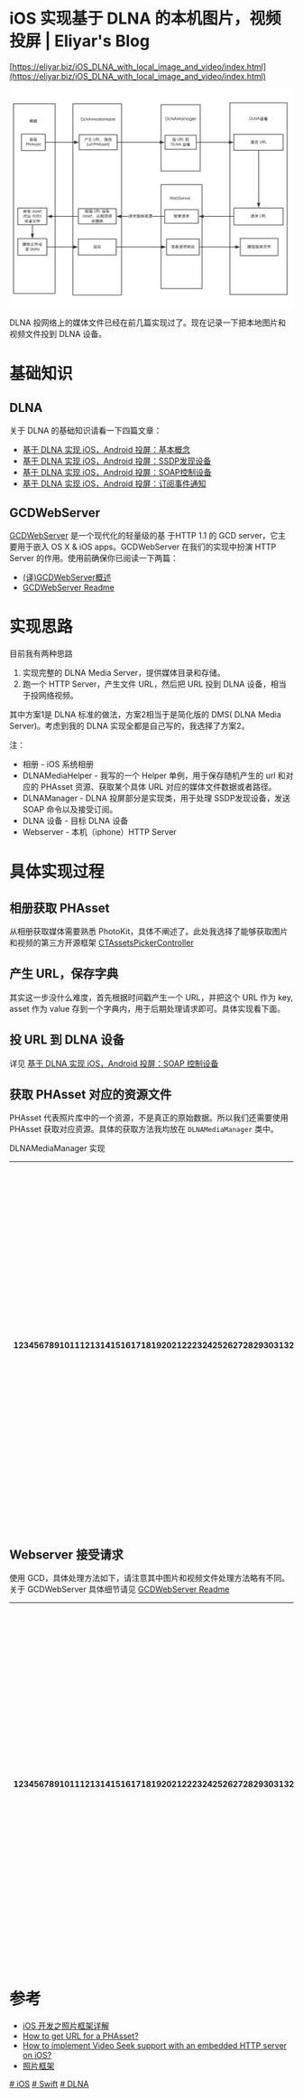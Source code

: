# iOS 实现基于 DLNA 的本机图片，视频投屏 | Eliyar's Blog

[https://eliyar.biz/iOS_DLNA_with_local_image_and_video/index.html](https://eliyar.biz/iOS_DLNA_with_local_image_and_video/index.html)

![184EBD1C-9943-4762-B552-282FC4ACF773.png](iOS%20%E5%AE%9E%E7%8E%B0%E5%9F%BA%E4%BA%8E%20DLNA%20%E7%9A%84%E6%9C%AC%E6%9C%BA%E5%9B%BE%E7%89%87%EF%BC%8C%E8%A7%86%E9%A2%91%E6%8A%95%E5%B1%8F%20Eliyar's%20Blog%20b5b38fdb77d8445ea84a713efbe211d4/184EBD1C-9943-4762-B552-282FC4ACF773.png)

DLNA 投网络上的媒体文件已经在前几篇实现过了。现在记录一下把本地图片和视频文件投到 DLNA 设备。

# 基础知识

## DLNA

关于 DLNA 的基础知识请看一下四篇文章：

- [基于 DLNA 实现 iOS，Android 投屏：基本概念](https://eliyar.biz/DLNA_with_iOS_Android/)
- [基于 DLNA 实现 iOS，Android 投屏：SSDP发现设备](https://eliyar.biz/DLNA_with_iOS_Android_Part_1_Find_Device_Using_SSDP/)
- [基于 DLNA 实现 iOS，Android 投屏：SOAP控制设备](https://eliyar.biz/DLNA_with_iOS_Android_Part_2_Control_Using_SOAP/)
- [基于 DLNA 实现 iOS，Android 投屏：订阅事件通知](https://eliyar.biz/DLNA_with_iOS_Android_Part_3_Subscribe_Event/)

## GCDWebServer

[GCDWebServer](https://github.com/swisspol/GCDWebServer) 是一个现代化的轻量级的基 于HTTP 1.1 的 GCD server，它主要用于嵌入 OS X & iOS apps。GCDWebServer 在我们的实现中扮演 HTTP Server 的作用。使用前确保你已阅读一下两篇：

- [(译)GCDWebServer概述](https://github.com/coderyi/blog/blob/master/articles/2015/1112_GCDWebServer_README.md)
- [GCDWebServer Readme](https://github.com/swisspol/GCDWebServer)

# 实现思路

目前我有两种思路

1. 实现完整的 DLNA Media Server，提供媒体目录和存储。
2. 跑一个 HTTP Server，产生文件 URL，然后把 URL 投到 DLNA 设备，相当于投网络视频。

其中方案1是 DLNA 标准的做法，方案2相当于是简化版的 DMS( DLNA Media Server)。考虑到我的 DLNA 实现全都是自己写的，我选择了方案2。

注：

- 相册 - iOS 系统相册
- DLNAMediaHelper - 我写的一个 Helper 单例，用于保存随机产生的 url 和对应的 PHAsset 资源、获取某个具体 URL 对应的媒体文件数据或者路径。
- DLNAManager - DLNA 投屏部分是实现类，用于处理 SSDP发现设备，发送 SOAP 命令以及接受订阅。
- DLNA 设备 - 目标 DLNA 设备
- Webserver - 本机（iphone）HTTP Server

# 具体实现过程

## 相册获取 PHAsset

从相册获取媒体需要熟悉 PhotoKit，具体不阐述了。此处我选择了能够获取图片和视频的第三方开源框架 [CTAssetsPickerController](https://github.com/chiunam/CTAssetsPickerController)

## 产生 URL，保存字典

其实这一步没什么难度，首先根据时间戳产生一个 URL，并把这个 URL 作为 key, asset 作为 value 存到一个字典内，用于后期处理请求即可。具体实现看下面。

## 投 URL 到 DLNA 设备

详见 [基于 DLNA 实现 iOS，Android 投屏：SOAP 控制设备](https://eliyar.biz/DLNA_with_iOS_Android_Part_2_Control_Using_SOAP/)

## 获取 PHAsset 对应的资源文件

PHAsset 代表照片库中的一个资源，不是真正的原始数据。所以我们还需要使用 PHAsset 获取对应资源。具体的获取方法我均放在 `DLNAMediaManager` 类中。

DLNAMediaManager 实现

| 123456789101112131415161718192021222324252627282930313233343536373839404142434445464748495051525354555657585960616263646566676869707172737475767778798081828384858687888990919293 | class DLNAMediaManager {    static let shared = DLNAMediaManager()    /// url:asset关系字典    var mediaList: [String:PHAsset] = [:]    /// 处理媒体资源请求的 webserver 的 URL，我这是直接用的是我的 DLNAManager 里面的 Server    var serverURL: String {        get {            return DLNAManager.sharedManager.webServer.serverURL.URLString        }    }    /**     产生 url 方法     - parameter forAsset: 目标 asset     - returns: 产生的响应 url     */    func generateURL(forAsset :PHAsset) -> String {        var url = ""        if forAsset.mediaType ==  .Video {            url = serverURL + "videos/" + UIUTil.gettimestampForNow().md5() + ".mov"        } else {            url = serverURL + "images/" + UIUTil.gettimestampForNow().md5() + ".jpg"        }        mediaList[url] = forAsset        return url    }    /**     获取 Image 文件的 NSData，只需要在响应时候去获取再返回即可     - parameter url:      资源对应的请求url     - parameter callBack: 资源获取完成回调     */    func fetchImageData(url:String, callBack:((data:NSData?)->Void)) {        if let asset = imageList[url] {            let options = PHImageRequestOptions()            options.synchronous = false            options.deliveryMode = .HighQualityFormat            options.networkAccessAllowed = true            PHImageManager.defaultManager().requestImageForAsset(asset,                                                                 targetSize: PHImageManagerMaximumSize,                                                                 contentMode: .Default,                                                                 options: options)            { (result, info) -> Void in                if let image = result, data = UIImageJPEGRepresentation(image, 1.0) {                    callBack(data:data)                } else {                    callBack(data: nil)                }            }        } else {            callBack(data: nil)        }    }    /**     获取视频文件文件路径     - parameter url:      资源对应请求url     - parameter callBack: 资源获取完成回调     */    func fetchVideoFile(url:String, callBack:((fileURL:String?)->Void)) {        if let asset = imageList[url] {            let imageManager = PHImageManager.defaultManager()            let videoRequestOptions = PHVideoRequestOptions()            videoRequestOptions.deliveryMode = .Automatic            videoRequestOptions.version = .Current            videoRequestOptions.networkAccessAllowed = true            imageManager.requestAVAssetForVideo(asset,                                                options: videoRequestOptions,                                                resultHandler:                { (avAsset, avAudioMix, info) -> Void in                if let nextURLAsset = avAsset as? AVURLAsset,                    filepath = nextURLAsset.URL.path {                    callBack(fileURL: filepath)                } else {                    callBack(fileURL: nil)                    }            })        } else {            return callBack(fileURL: nil)        }    }} |
| --- | --- |

## Webserver 接受请求

使用 GCD，具体处理方法如下，请注意其中图片和视频文件处理方法略有不同。关于 GCDWebServer 具体细节请见 [GCDWebServer Readme](https://github.com/swisspol/GCDWebServer)

| 1234567891011121314151617181920212223242526272829303132333435363738394041 | func startWebServer() {   /**    *  若不符合其中两个请求方式，则返回404    */   let MediaNotFoundResponse = GCDWebServerResponse(statusCode:404)   /**    *  图片文件响应，图片文件返回 Data Response    */   webServer.addHandlerForMethod("GET", pathRegex: "/images/", requestClass: GCDWebServerRequest.self) { (request, completionBlock) in       let url = request.URL.URLString       DLNAImageHelper.fetchImageData(url, callBack: { (data) in           if let data = data {               let response = GCDWebServerDataResponse(data: data, contentType: "image/jpeg")               completionBlock(response)           } else {               completionBlock(MediaNotFoundResponse)           }       })   }   /**    *  Video 文件响应，Video 文件数据很大，必须使用FileResonse    *    *  注意 `byteRange: request.byteRange` 这里，如果不这么处理 DLNA 设备无法播放媒体文件。    *    */   webServer.addHandlerForMethod("GET", pathRegex: "/videos/", requestClass: GCDWebServerRequest.self) { (request, completionBlock) in       let url = request.URL.URLString       DLNAImageHelper.fetchVideoFile(url, callBack: { (fileURL) in           if let file = fileURL {               let response = GCDWebServerFileResponse(file: file, byteRange: request.byteRange)               completionBlock(response)           } else {               completionBlock(MediaNotFoundResponse)           }       })   }   webServer.startWithPort(8899, bonjourName: nil)} |
| --- | --- |

# 参考

- [iOS 开发之照片框架详解](http://kayosite.com/ios-development-and-detail-of-photo-framework-part-two.html)
- [How to get URL for a PHAsset?](http://stackoverflow.com/questions/38183613/how-to-get-url-for-a-phasset)
- [How to implement Video Seek support with an embedded HTTP server on iOS?](http://stackoverflow.com/questions/36651451/how-to-implement-video-seek-support-with-an-embedded-http-server-on-ios)
- [照片框架](https://objccn.io/issue-21-4/)

[# iOS](https://eliyar.biz/tags/iOS/) [# Swift](https://eliyar.biz/tags/Swift/) [# DLNA](https://eliyar.biz/tags/DLNA/)
